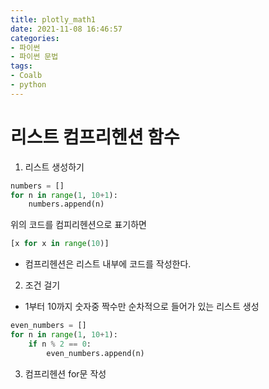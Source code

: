 ```yaml
---
title: plotly_math1
date: 2021-11-08 16:46:57
categories:
- 파이썬
- 파이썬 문법
tags:
- Coalb
- python
---
```

 # 리스트 컴프리헨션 함수

1. 리스트 생성하기
```python
numbers = []
for n in range(1, 10+1):
    numbers.append(n)
```
위의 코드를 컴피리헨션으로 표기하면
```python
[x for x in range(10)]
```
- 컴프리헨션은 리스트 내부에 코드를 작성한다.

2. 조건 걸기
- 1부터 10까지 숫자중 짝수만 순차적으로 들어가 있는 리스트 생성
```python
even_numbers = []
for n in range(1, 10+1):
    if n % 2 == 0:
        even_numbers.append(n)
```

3. 컴프리헨션 for문 작성
``````
